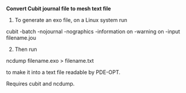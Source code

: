 __Convert Cubit journal file to mesh text file__

1. To generate an exo file, on a Linux system run

  cubit -batch -nojournal -nographics -information on -warning on -input filename.jou

2. Then run

  ncdump filename.exo > filename.txt

to make it into a text file readable by PDE-OPT.

Requires cubit and ncdump.
